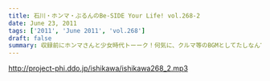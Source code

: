 ```yaml
---
title: 石川・ホンマ・ぶるんのBe-SIDE Your Life! vol.268-2
date: June 23, 2011
tags: ['2011', 'June 2011', 'vol.268']
draft: false
summary: 収録前にホンマさんと少女時代トーーク！何気に、クルマ等のBGMとしてたしなんでしまっているNAMAEです。韓国パワー＆クリエイティブにSHOXX！？NAMAE
---
```


http://project-phi.ddo.jp/ishikawa/ishikawa268_2.mp3
